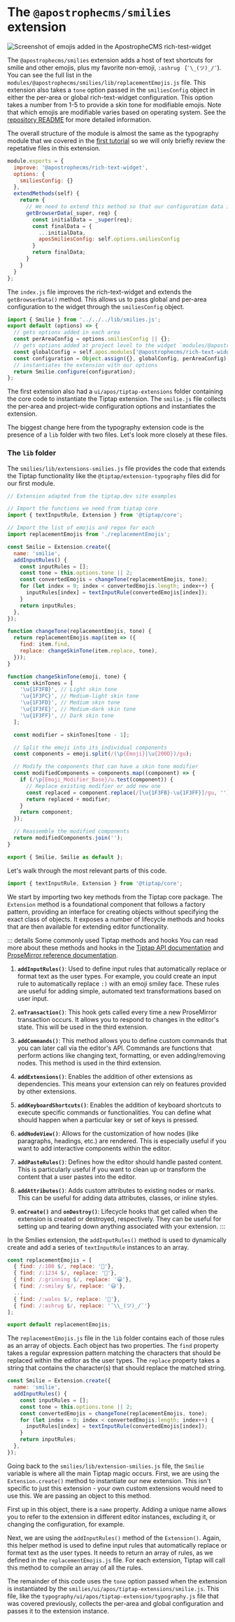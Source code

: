 # The `@apostrophecms/smilies` extension
![Screenshot of emojis added in the ApostropheCMS rich-test-widget](../images/smilies.png)

The `@apostrophecms/smilies` extension adds a host of text shortcuts for smilie and other emojis, plus my favorite non-emoji, `:ashrug ` (`¯\_(ツ)_/¯`). You can see the full list in the `modules/@apostrophecms/smilies/lib/replacementEmojis.js` file. This extension also takes a `tone` option passed in the `smiliesConfig` object in either the per-area or global rich-text-widget configuration. This option takes a number from 1-5 to provide a skin tone for modifiable emojis. Note that which emojis are modifiable varies based on operating system. See the [repository README](https://github.com/apostrophecms/rich-text-example-extensions/blob/main/README.md) for more detailed information.

The overall structure of the module is almost the same as the typography module that we covered in the [first tutorial](/tutorials/using-tiptap-extensions.html) so we will only briefly review the repetative files in this extension.

<AposCodeBlock>

```javascript
module.exports = {
  improve: '@apostrophecms/rich-text-widget',
  options: {
    smiliesConfig: {}
  },
  extendMethods(self) {
    return {
      // We need to extend this method so that our configuration data is available
      getBrowserData(_super, req) {
        const initialData = _super(req);
        const finalData = {
          ...initialData,
          aposSmiliesConfig: self.options.smiliesConfig
        }
        return finalData;
      }
    }
  }
};
```
  <template v-slot:caption>
    @apostrophcms/smilies/index.js
  </template>

</AposCodeBlock>

The `index.js` file improves the rich-text-widget and extends the `getBrowserData()` method. This allows us to pass global and per-area configuration to the widget through the `smiliesConfig` object.

<AposCodeBlock>

```javascript
import { Smilie } from '../../../lib/smilies.js';
export default (options) => {
  // gets options added in each area
  const perAreaConfig = options.smiliesConfig || {};
  // gets options added at project level to the widget `modules/@apostrophecms/rich-text-widget/index.js`
  const globalConfig = self.apos.modules['@apostrophecms/rich-text-widget'].aposSmiliesConfig || {};
  const configuration = Object.assign({}, globalConfig, perAreaConfig);
  // instantiates the extension with our options
  return Smilie.configure(configuration);
};
```
  <template v-slot:caption>
    @apostrophcms/smilies/ui/apos/tiptap-extensions/smilie.js
  </template>

</AposCodeBlock>

The first extension also had a `ui/apos/tiptap-extensions` folder containing the core code to instantiate the Tiptap extension. The `smilie.js` file collects the per-area and project-wide configuration options and instantiates the extension.

The biggest change here from the typography extension code is the presence of a `lib` folder with two files. Let's look more closely at these files.

### The `lib` folder
The `smilies/lib/extensions-smilies.js` file provides the code that extends the Tiptap functionality like the `@tiptap/extension-typography` files did for our first module.

<AposCodeBlock>

```javascript
// Extension adapted from the tiptap.dev site examples

// Import the functions we need from tiptap core
import { textInputRule, Extension } from '@tiptap/core';

// Import the list of emojis and regex for each
import replacementEmojis from './replacementEmojis';

const Smilie = Extension.create({
  name: 'smilie',
  addInputRules() {
    const inputRules = [];
    const tone = this.options.tone || 2;
    const convertedEmojis = changeTone(replacementEmojis, tone);
    for (let index = 0; index < convertedEmojis.length; index++) {
      inputRules[index] = textInputRule(convertedEmojis[index]);
    }
    return inputRules;
  },
});

function changeTone(replacementEmojis, tone) {
  return replacementEmojis.map(item => ({
    find: item.find,
    replace: changeSkinTone(item.replace, tone),
  }));
}

function changeSkinTone(emoji, tone) {
  const skinTones = [
    '\u{1F3FB}', // Light skin tone
    '\u{1F3FC}', // Medium-light skin tone
    '\u{1F3FD}', // Medium skin tone
    '\u{1F3FE}', // Medium-dark skin tone
    '\u{1F3FF}', // Dark skin tone
  ];

  const modifier = skinTones[tone - 1];

  // Split the emoji into its individual components
  const components = emoji.split(/(\p{Emoji}|\u{200D})/gu);

  // Modify the components that can have a skin tone modifier
  const modifiedComponents = components.map((component) => {
    if (/\p{Emoji_Modifier_Base}/u.test(component)) {
      // Replace existing modifier or add new one
      const replaced = component.replace(/[\u{1F3FB}-\u{1F3FF}]/gu, '');
      return replaced + modifier;
    }
    return component;
  });

  // Reassemble the modified components
  return modifiedComponents.join('');
}

export { Smilie, Smilie as default };
```

<template v-slot:caption>
  smilies/lib/extension-smilies.js
</template>

</AposCodeBlock>

Let's walk through the most relevant parts of this code.

```javascript
import { textInputRule, Extension } from '@tiptap/core';
```

We start by importing two key methods from the Tiptap core package. The `Extension` method is a foundational component that follows a factory pattern, providing an interface for creating objects without specifying the exact class of objects. It exposes a number of lifecycle methods and hooks that are then available for extending editor functionality.

::: details Some commonly used Tiptap methods and hooks
You can read more about these methods and hooks in the [Tiptap API documentation](https://tiptap.dev/api/introduction) and [ProseMirror reference documentation](https://prosemirror.net/docs/ref/).
1.  **`addInputRules()`**: Used to define input rules that automatically replace or format text as the user types. For example, you could create an input rule to automatically replace `:)` with an emoji smiley face. These rules are useful for adding simple, automated text transformations based on user input.

2.  **`onTransaction()`**: This hook gets called every time a new ProseMirror transaction occurs. It allows you to respond to changes in the editor's state. This will be used in the third extension.

3. **`addCommands()`**: This method allows you to define custom commands that you can later call via the editor's API. Commands are functions that perform actions like changing text, formatting, or even adding/removing nodes. This method is used in the third extension.

4. **`addExtensions()`**: Enables the addition of other extensions as dependencies. This means your extension can rely on features provided by other extensions.

5. **`addKeyboardShortcuts()`**: Enables the addition of keyboard shortcuts to execute specific commands or functionalities. You can define what should happen when a particular key or set of keys is pressed.

6. **`addNodeView()`**: Allows for the customization of how nodes (like paragraphs, headings, etc.) are rendered. This is especially useful if you want to add interactive components within the editor.

7. **`addPasteRules()`**: Defines how the editor should handle pasted content. This is particularly useful if you want to clean up or transform the content that a user pastes into the editor.

8. **`addAttributes()`**: Adds custom attributes to existing nodes or marks. This can be useful for adding data attributes, classes, or inline styles.

9.  **`onCreate()`** and **`onDestroy()`**: Lifecycle hooks that get called when the extension is created or destroyed, respectively. They can be useful for setting up and tearing down anything associated with your extension.
:::

In the Smilies extension, the `addInputRules()` method is used to dynamically create and add a series of `textInputRule` instances to an array.

<AposCodeBlock>

```javascript
const replacementEmojis = [
  { find: /:100 $/, replace: '💯'},
  { find: /:1234 $/, replace: '🔢'},
  { find: /:grinning $/, replace: '😀'},
  { find: /:smiley $/, replace: '😃'},
  ...
  { find: /:wales $/, replace: '🏴󠁧󠁢󠁷󠁬󠁳󠁿'},
  { find: /:ashrug $/, replace: '¯\\_(ツ)_/¯'}
];

export default replacementEmojis;
```
  <template v-slot:caption>
    smilies/lib/replacementEmojis.js
  </template>

</AposCodeBlock>

The `replacementEmojis.js` file in the `lib` folder contains each of those rules as an array of objects. Each object has two properties. The `find` property takes a regular expression pattern matching the characters that should be replaced within the editor as the user types. The `replace` property takes a string that contains the character(s) that should replace the matched string.

```javascript
const Smilie = Extension.create({
  name: 'smilie',
  addInputRules() {
    const inputRules = [];
    const tone = this.options.tone || 2;
    const convertedEmojis = changeTone(replacementEmojis, tone);
    for (let index = 0; index < convertedEmojis.length; index++) {
      inputRules[index] = textInputRule(convertedEmojis[index]);
    }
    return inputRules;
  },
});
```
Going back to the `smilies/lib/extension-smilies.js` file, the `Smilie` variable is where all the main Tiptap magic occurs. First, we are using the `Extension.create()` method to instantiate our new extension. This isn't specific to just this extension - your own custom extensions would need to use this. We are passing an object to this method.

First up in this object, there is a `name` property. Adding a unique name allows you to refer to the extension in different editor instances, excluding it, or changing the configuration, for example.

Next, we are using the `addInputRules()` method of the `Extension()`. Again, this helper method is used to define input rules that automatically replace or format text as the user types. It needs to return an array of rules, as we defined in the `replacementEmojis.js` file. For each extension, Tiptap will call this method to compile an array of all the rules.

The remainder of this code uses the `tone` option passed when the extension is instantiated by the `smilies/ui/apos/tiptap-extensions/smilie.js`. This file, like the `typography/ui/apos/tiptap-extension/typography.js` file that was covered previously, collects the per-area and global configuration and passes it to the extension instance.